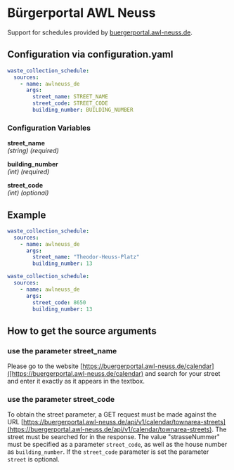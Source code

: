 # Bürgerportal AWL Neuss

Support for schedules provided by [buergerportal.awl-neuss.de](https://buergerportal.awl-neuss.de).

## Configuration via configuration.yaml

```yaml
waste_collection_schedule:
  sources:
    - name: awlneuss_de
      args:
        street_name: STREET_NAME
        street_code: STREET_CODE
        building_number: BUILDING_NUMBER
```

### Configuration Variables

**street_name**  
*(string) (required)*

**building_number**  
*(int) (required)*

**street_code**  
*(int) (optional)*

## Example

```yaml
waste_collection_schedule:
  sources:
    - name: awlneuss_de
      args:
        street_name: "Theodor-Heuss-Platz"
        building_number: 13
```

```yaml
waste_collection_schedule:
  sources:
    - name: awlneuss_de
      args:
        street_code: 8650
        building_number: 13
```

## How to get the source arguments

### use the parameter street_name

Please go to the website [https://buergerportal.awl-neuss.de/calendar]([https://buergerportal.awl-neuss.de/calendar) and search for your street and enter it exactly as it appears in the textbox.

### use the parameter street_code

To obtain the street parameter, a GET request must be made against the URL [https://buergerportal.awl-neuss.de/api/v1/calendar/townarea-streets](https://buergerportal.awl-neuss.de/api/v1/calendar/townarea-streets). The street must be searched for in the response. The value "strasseNummer" must be specified as a parameter `street_code`, as well as the house number as `building_number`. If the `street_code` parameter is set the parameter `street` is optional.
